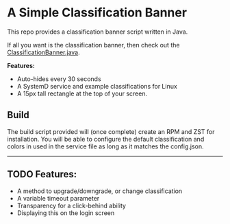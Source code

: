 # A Simple Classification Banner

This repo provides a classification banner script written in Java.

If all you want is the classification banner, then check out the [ClassificationBanner.java](./src/ClassificationBanner.java).

**Features:**
- Auto-hides every 30 seconds
- A SystemD service and example classifications for Linux
- A 15px tall rectangle at the top of your screen.


## Build

The build script provided will (once complete) create an RPM and ZST for installation.
You will be able to configure the default classification and colors in used in the service file as long as it matches the config.json.

***

## TODO Features:
- A method to upgrade/downgrade, or change classification
- A variable timeout parameter
- Transparency for a click-behind ability
- Displaying this on the login screen